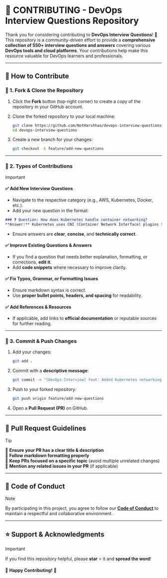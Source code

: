 # 📜 **CONTRIBUTING** - DevOps Interview Questions Repository  

Thank you for considering contributing to **DevOps Interview Questions**! 🎉 This repository is a community-driven effort to provide a **comprehensive collection of 550+ interview questions and answers** covering various **DevOps tools and cloud platforms**. Your contributions help make this resource valuable for DevOps learners and professionals.  

---

## 🚀 **How to Contribute**  

### 🔹 1. Fork & Clone the Repository  

1. Click the **Fork** button (top-right corner) to create a copy of the repository in your GitHub account.  
2. Clone the forked repository to your local machine:  

   ```bash
   git clone https://github.com/NotHarshhaa/devops-interview-questions.git
   cd devops-interview-questions
   ```

3. Create a new branch for your changes:  

   ```bash
   git checkout -b feature/add-new-questions
   ```

---

### 🔹 2. Types of Contributions  

> [!IMPORTANT]  
>
> #### ✅ **Add New Interview Questions**  
>
> - Navigate to the respective category (e.g., AWS, Kubernetes, Docker, etc.).  
> - Add your new question in the format:  
>
> ```markdown
> ### ❓ Question: How does Kubernetes handle container networking?
> **Answer:** Kubernetes uses CNI (Container Network Interface) plugins to configure networking for pods, allowing communication between containers and external services.
>  ```
>
> - Ensure answers are **clear**, **concise**, and **technically correct**.  
>
> #### ✅ **Improve Existing Questions & Answers**  
>
> - If you find a question that needs better explanation, formatting, or corrections, **edit it**.  
> - Add **code snippets** where necessary to improve clarity.  
>
> #### ✅ **Fix Typos, Grammar, or Formatting Issues**  
>
> - Ensure markdown syntax is correct.  
> - Use **proper bullet points, headers, and spacing** for readability.  
>
> #### ✅ **Add References & Resources**  
>
> - If applicable, add links to **official documentation** or reputable sources for further reading.  

---

### 🔹 3. Commit & Push Changes  

1. Add your changes:  

   ```bash
   git add .
   ```

2. Commit with a **descriptive message**:  

   ```bash
   git commit -m "[DevOps-Interview] feat: Added Kubernetes networking question"
   ```

3. Push to your forked repository:  

   ```bash
   git push origin feature/add-new-questions
   ```

4. Open a **Pull Request (PR)** on GitHub.  

---

## 📌 **Pull Request Guidelines**  

> [!TIP]
>
>🔹 **Ensure your PR has a clear title & description**  
>🔹 **Follow markdown formatting properly**  
>🔹 **Keep PRs focused on a specific topic** (avoid multiple unrelated changes)  
>🔹 **Mention any related issues in your PR** (if applicable)  

---

## 📢 **Code of Conduct**  

> [!NOTE]
>
> By participating in this project, you agree to follow our **[Code of Conduct](CODE_OF_CONDUCT.md)** to maintain a respectful and collaborative environment.  

---

## ⭐ **Support & Acknowledgments**  

> [!IMPORTANT]
>
> If you find this repository helpful, please **star** ⭐ it and **spread the word**!  

🚀 **Happy Contributing!** 🚀  
